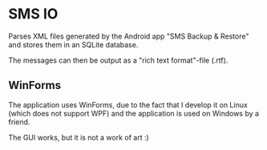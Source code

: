 SMS IO
======

Parses XML files generated by the Android app "SMS Backup & Restore" and stores them in an SQLite database.

The messages can then be output as a "rich text format"-file (.rtf).

WinForms
--------

The application uses WinForms, due to the fact that I develop it on Linux (which does not support WPF) and the application is used on Windows by a friend.

The GUI works, but it is not a work of art :)
